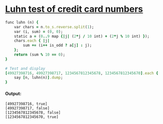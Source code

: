 [1]: http://rosettacode.org/wiki/Luhn_test_of_credit_card_numbers

# [Luhn test of credit card numbers][1]

```ruby
func luhn (n) {
    var chars = n.to_s.reverse.split(1);
    var (i, sum) = (0, 0);
    static a = (0..9 map {|j| (2*j / 10 int) + (2*j % 10 int) });
    chars.each { |j|
        sum += (i++ is_odd ? a[j] : j);
    };
    return (sum % 10 == 0);
}
 
# Test and display
[49927398716, 49927398717, 1234567812345678, 1234567812345670].each { |n|
    say [n, luhn(n)].dump;
}
```

#### Output:
```
[49927398716, true]
[49927398717, false]
[1234567812345678, false]
[1234567812345670, true]
```
